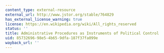 ```yaml
---
content_type: external-resource
external_url: http://www.jstor.org/stable/764829
has_external_license_warning: true
license: https://en.wikipedia.org/wiki/All_rights_reserved
status: ''
title: Administrative Procedures as Instruments of Political Control
uid: 85732696-98e5-4b65-9dfa-187f37fa099e
wayback_url: ''
---
```

